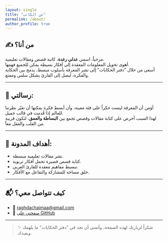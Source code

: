 ```yaml
---
layout: single
title: "عن الكاتب"
permalink: /about/
author_profile: true
---
```


## ✍️ من أنا؟

مرحباً، اسمي **عدلي رغدة**، كاتبة قصص ومقالات تعليمية.  
أهوى تحويل المعلومات المعقدة إلى أفكار بسيطة يمكن للجميع فهمها.  
أسعى من خلال "دفتر الحكايات" إلى نشر المعرفة بأسلوب مبسط، يدمج بين الحكاية والفكرة، ليصل إلى القارئ بشكل سلس وممتع.

---

## 🎯 رسالتي:

أؤمن أن المعرفة ليست حكراً على فئة معينة، وأن أبسط فكرة يمكنها أن تغيّر نظرتنا للعالم إذا قُدمت في قالب جميل.  
لهذا السبب أحرص على كتابة مقالات وقصص تجمع بين **البساطة والعمق**، لتكون قريبة من القلب والعقل معاً.

---

## 🌟 أهداف المدونة:

- نشر مقالات تعليمية مبسطة.
- كتابة قصص قصيرة تحمل أفكار تربوية.
- تبسيط مفاهيم معقدة للقارئ العربي.
- خلق مساحة للمشاركة والتفاعل مع الأفكار.

---

## 📬 كيف تتواصل معي؟

- 📨 [raghdachaimaa@gmail.com](mailto:raghdachaimaa@gmail.com)
- 🐙 [صفحتي على GitHub](https://github.com/djameldidin)

---

> ✨ شكراً لزيارتك لهذه الصفحة، وأتمنى أن تجد في "دفتر الحكايات" ما يلهمك ويفيدك.
